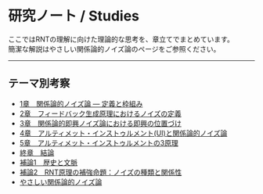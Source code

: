 # 研究ノート / Studies

ここではRNTの理解に向けた理論的な思考を、章立てでまとめています。  
簡潔な解説はやさしい関係論的ノイズ論のページをご参照ください。

---

## テーマ別考察
- [1章　関係論的ノイズ論 ― 定義と枠組み](definition.md)
- [2章　フィードバック生成原理におけるノイズの定義](ui-position-mapping.md)
- [3章　関係論的即興ノイズ論における即興の位置づけ](uiai.md)
- [4章　アルティメット・インストゥルメント(UI)と関係論的ノイズ論](rnt.md)
- [5章　アルティメット・インストゥルメントの3原理](rnt_overview.md)
- [終章　結論](99-conclusion.md)
- [補論1　歴史と文脈](context.md)
- [補論2　RNT原理の補強命題：ノイズの種類と関係性](rnt_supplement.md)
- [やさしい関係論的ノイズ論](rnt_ez.md)

